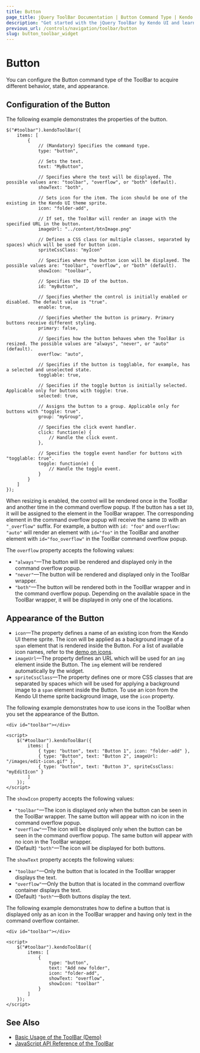 ```yaml
---
title: Button
page_title: jQuery ToolBar Documentation | Button Command Type | Kendo UI
description: "Get started with the jQuery ToolBar by Kendo UI and learn how to configure and use the Button command type."
previous_url: /controls/navigation/toolbar/button
slug: button_toolbar_widget
---
```


# Button

You can configure the Button command type of the ToolBar to acquire different behavior, state, and appearance.

## Configuration of the Button

The following example demonstrates the properties of the button.

    $("#toolbar").kendoToolBar({
        items: [
            {
                // (Mandatory) Specifies the command type.
                type: "button",

                // Sets the text.
                text: "MyButton",

                // Specifies where the text will be displayed. The possible values are: "toolbar", "overflow", or "both" (default).
                showText: "both",

                // Sets icon for the item. The icon should be one of the existing in the Kendo UI theme sprite.
                icon: "folder-add",

                // If set, the ToolBar will render an image with the specified URL in the button.
                imageUrl: "../content/btnImage.png"

                // Defines a CSS class (or multiple classes, separated by spaces) which will be used for button icon.
                spriteCssClass: "myIcon"

                // Specifies where the button icon will be displayed. The possible values are: "toolbar", "overflow", or "both" (default).
                showIcon: "toolbar",

                // Specifies the ID of the button.
                id: "myButton",

                // Specifies whether the control is initially enabled or disabled. The default value is "true".
                enable: true,

                // Specifies whether the button is primary. Primary buttons receive different styling.
                primary: false,

                // Specifies how the button behaves when the ToolBar is resized. The possible values are "always", "never", or "auto" (default).
                overflow: "auto",

                // Specifies if the button is togglable, for example, has a selected and unselected state.
                togglable: true,

                // Specifies if the toggle button is initially selected. Applicable only for buttons with toggle: true.
                selected: true,

                // Assigns the button to a group. Applicable only for buttons with "toggle: true".
                group: "myGroup",

                // Specifies the click event handler.
                click: function(e) {
                    // Handle the click event.
                },

                // Specifies the toggle event handler for buttons with "togglable: true".
                toggle: function(e) {
                    // Handle the toggle event.
                }
            }
        ]
    });

When resizing is enabled, the control will be rendered once in the ToolBar and another time in the command overflow popup. If the button has a set `ID`, it will be assigned to the element in the ToolBar wrapper. The corresponding element in the command overflow popup will receive the same `ID` with an `"_overflow"` suffix. For example, a button with `id: "foo"` and `overflow: "auto"` will render an element with `id="foo"` in the ToolBar and another element with `id="foo_overflow"` in the ToolBar command overflow popup.

The `overflow` property accepts the following values:
* `"always"`&mdash;The button will be rendered and displayed only in the command overflow popup.
* `"never"`&mdash;The button will be rendered and displayed only in the ToolBar wrapper.
* `"both"`&mdash;The button will be rendered both in the ToolBar wrapper and in the command overflow popup. Depending on the available space in the ToolBar wrapper, it will be displayed in only one of the locations.

## Appearance of the Button

* `icon`&mdash;The property defines a name of an existing icon from the Kendo UI theme sprite. The icon will be applied as a background image of a `span` element that is rendered inside the Button. For a list of available icon names, refer to the [demo on icons](https://demos.telerik.com/kendo-ui/styling/icons).
* `imageUrl`&mdash;The property defines an URL which will be used for an `img` element inside the Button. The `img` element will be rendered automatically by the widget.
* `spriteCssClass`&mdash;The property defines one or more CSS classes that are separated by spaces which will be used for applying a background image to a `span` element inside the Button. To use an icon from the Kendo UI theme sprite background image, use the `icon` property.

The following example demonstrates how to use icons in the ToolBar when you set the appearance of the Button.

    <div id="toolbar"></div>

    <script>
        $("#toolbar").kendoToolBar({
            items: [
                { type: "button", text: "Button 1", icon: "folder-add" },
                { type: "Button", text: "Button 2", imageUrl: "/images/edit-icon.gif" },
                { type: "button", text: "Button 3", spriteCssClass: "myEditIcon" }
            ]
        });
    </script>

The `showIcon` property accepts the following values:
* `"toolbar"`&mdash;The icon is displayed only when the button can be seen in the ToolBar wrapper. The same button will appear with no icon in the command overflow popup.
* `"overflow"`&mdash;The icon will be displayed only when the button can be seen in the command overflow popup. The same button will appear with no icon in the ToolBar wrapper.
* (Default) `"both"`&mdash;The icon will be displayed for both buttons.

The `showText` property accepts the following values:
* `"toolbar"`&mdash;Only the button that is located in the ToolBar wrapper displays the text.
* `"overflow"`&mdash;Only the button that is located in the command overflow container displays the text.
* (Default) `"both"`&mdash;Both buttons display the text.

The following example demonstrates how to define a button that is displayed only as an icon in the ToolBar wrapper and having only text in the command overflow container.

    <div id="toolbar"></div>

    <script>
        $("#toolbar").kendoToolBar({
            items: [
                {
                    type: "button",
                    text: "Add new folder",
                    icon: "folder-add",
                    showText: "overflow",
                    showIcon: "toolbar"
                }
            ]
        });
    </script>

## See Also

* [Basic Usage of the ToolBar (Demo)](https://demos.telerik.com/kendo-ui/toolbar/index)
* [JavaScript API Reference of the ToolBar](/api/javascript/ui/toolbar)

